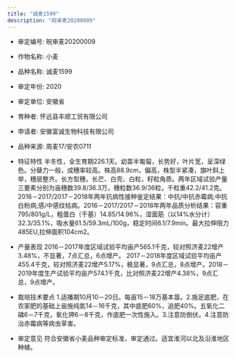 ```yaml
---
title: "诚麦1599"
description: "皖审麦20200009"
---
```

* 审定编号:  皖审麦20200009

*  作物名称:  小麦

*  品种名称:  诚麦1599

*  审定年份:  2020

*  审定单位:  安徽省

* 育种者:  怀远县丰顺工贸有限公司 

*  申请者:  安徽富诚生物科技有限公司

*  品种来源:  周麦17/安农0711

*  特征特性
半冬性，全生育期226.1天。幼苗半匍匐，长势好，叶片宽，呈深绿色。分蘖力一般，成穗率较高。株高88.9cm，偏高，株型半紧凑，旗叶斜上举，穗层整齐。长方型穗，长芒、白壳、白粒，籽粒角质。两年区域试验产量三要素分别为亩穗数39.8/36.3万，穗粒数36.9/36粒，千粒重42.2/41.2克。2016－2017/2017－2018年两年抗病性接种鉴定结果：中抗/中抗赤霉病;中抗白粉病;感/中感纹枯病。2016－2017/2017－2018年两年品质分析结果：容重795/801g/L，粗蛋白（干基）14.85/14.96%，湿面筋（以14%水分计）32.3/35.1%，吸水量61.5/59.3mL/100g，稳定时间6.1/7.9min。最大拉伸阻力485EU,拉伸面积104cm2。

*  产量表现
2016－2017年度区域试验平均亩产565.1千克，较对照济麦22增产3.48%，不显著，7点汇总，6点增产。 2017－2018年度区域试验平均亩产455.4千克，较对照济麦22增产5.17%，极显著，9点汇总，8点增产。2018－2019年度生产试验平均亩产574.1千克，比对照济麦22增产4.38%，9点汇总，9点增产。

*  栽培技术要点
1.适播期10月10－20日。每亩15－18万基本苗。2.施足底肥，在农家肥的基础上亩施纯氮14－16千克，其中底肥60%，追肥40%。五氧化二磷6－7千克，氧化钾6－8千克，作底肥一次性施入。3.注意防倒伏。4.注意防治赤霉病等病虫草害。

*  审定意见
符合安徽省小麦品种审定标准，审定通过。适宜淮河以北及沿淮地区种植。
